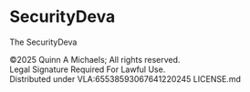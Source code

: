 # SecurityDeva
The SecurityDeva

©2025 Quinn A Michaels; All rights reserved.  
Legal Signature Required For Lawful Use.  
Distributed under VLA:65538593067641220245 LICENSE.md
